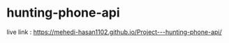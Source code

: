 ﻿# hunting-phone-api

live link :  https://mehedi-hasan1102.github.io/Project---hunting-phone-api/

